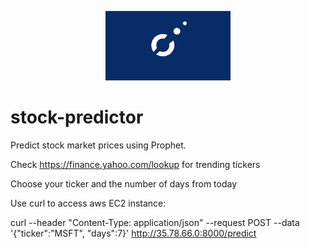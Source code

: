 <p align = "center" draggable=”false” ><img src="prophet.png" 
     width="200px"
     height="auto"/>
</p>

# stock-predictor

Predict stock market prices using Prophet.

Check https://finance.yahoo.com/lookup for trending tickers

Choose your ticker and the number of days from today

Use curl to access aws EC2 instance:

curl --header "Content-Type: application/json" --request POST --data '{"ticker":"MSFT", "days":7}' http://35.78.66.0:8000/predict